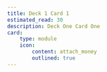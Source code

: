 ```yaml
---
title: Deck 1 Card 1
estimated_read: 30
description: Deck One Card One
card:
    type: module
    icon:
        content: attach_money
        outlined: true
---
```

